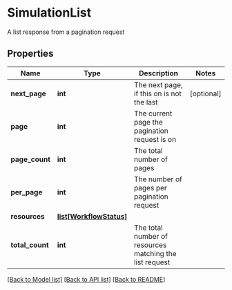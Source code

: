 # SimulationList

A list response from a pagination request
## Properties
Name | Type | Description | Notes
------------ | ------------- | ------------- | -------------
**next_page** | **int** | The next page, if this on is not the last | [optional] 
**page** | **int** | The current page the pagination request is on | 
**page_count** | **int** | The total number of pages | 
**per_page** | **int** | The number of pages per pagination request | 
**resources** | [**list[WorkflowStatus]**](WorkflowStatus.md) |  | 
**total_count** | **int** | The total number of resources matching the list request | 

[[Back to Model list]](../README.md#documentation-for-models) [[Back to API list]](../README.md#documentation-for-api-endpoints) [[Back to README]](../README.md)


